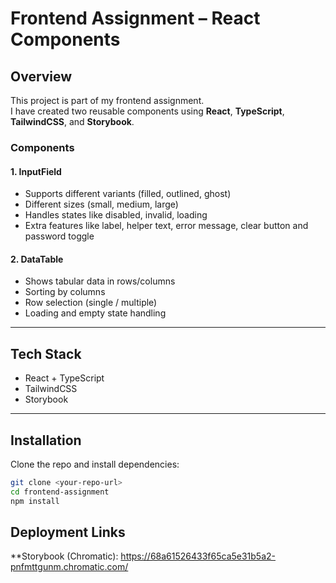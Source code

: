# Frontend Assignment – React Components

## Overview

This project is part of my frontend assignment.  
I have created two reusable components using **React**, **TypeScript**, **TailwindCSS**, and **Storybook**.

### Components

#### 1. InputField

- Supports different variants (filled, outlined, ghost)
- Different sizes (small, medium, large)
- Handles states like disabled, invalid, loading
- Extra features like label, helper text, error message, clear button and password toggle

#### 2. DataTable

- Shows tabular data in rows/columns
- Sorting by columns
- Row selection (single / multiple)
- Loading and empty state handling

---

## Tech Stack

- React + TypeScript
- TailwindCSS
- Storybook

---

## Installation

Clone the repo and install dependencies:

```bash
git clone <your-repo-url>
cd frontend-assignment
npm install
```

## Deployment Links

\*\*Storybook (Chromatic):
https://68a61526433f65ca5e31b5a2-pnfmttgunm.chromatic.com/
